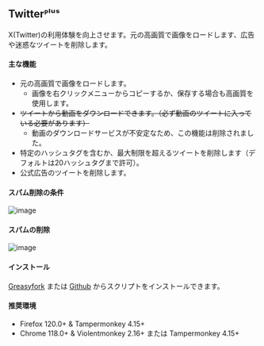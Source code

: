 ## Twitterᴾˡᵘˢ
X(Twitter)の利用体験を向上させます。元の高画質で画像をロードします、広告や迷惑なツイートを削除します。

#### 主な機能
* 元の高画質で画像をロードします。
  * 画像を右クリックメニューからコピーするか、保存する場合も高画質を使用します。
* ~~ツイートから動画をダウンロードできます。（必ず動画のツイートに入っている必要があります）~~
  * 動画のダウンロードサービスが不安定なため、この機能は削除されました。
* 特定のハッシュタグを含むか、最大制限を超えるツイートを削除します（デフォルトは20ハッシュタグまで許可）。
* 公式広告のツイートを削除します。

#### スパム削除の条件
![image](https://i.imgur.com/hYsNBm0.png)

#### スパムの削除
![image](https://i.imgur.com/O4HucPC.jpg)

#### インストール
[Greasyfork](https://greasyfork.org/en/scripts/387969-twitter%E1%B4%BE%CB%A1%E1%B5%98%CB%A2) または [Github](https://github.com/Pixmi/twitter-plus) からスクリプトをインストールできます。

#### 推奨環境
* Firefox 120.0+ & Tampermonkey 4.15+
* Chrome 118.0+ & Violentmonkey 2.16+ または Tampermonkey 4.15+